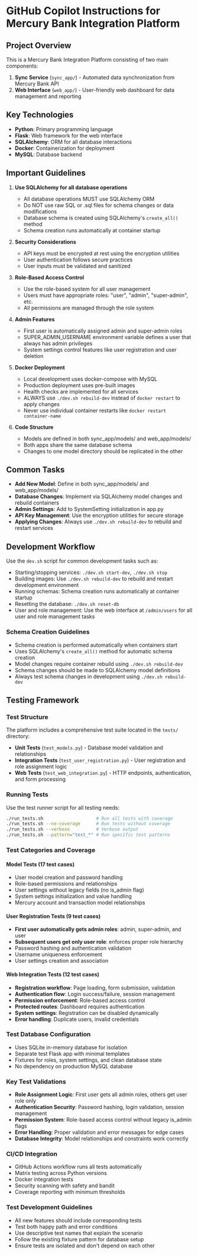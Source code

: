 # GitHub Copilot Instructions for Mercury Bank Integration Platform

## Project Overview
This is a Mercury Bank Integration Platform consisting of two main components:
1. **Sync Service** (`sync_app/`) - Automated data synchronization from Mercury Bank API
2. **Web Interface** (`web_app/`) - User-friendly web dashboard for data management and reporting

## Key Technologies
- **Python**: Primary programming language
- **Flask**: Web framework for the web interface
- **SQLAlchemy**: ORM for all database interactions
- **Docker**: Containerization for deployment
- **MySQL**: Database backend

## Important Guidelines

1. **Use SQLAlchemy for all database operations**
   - All database operations MUST use SQLAlchemy ORM
   - Do NOT use raw SQL or .sql files for schema changes or data modifications
   - Database schema is created using SQLAlchemy's `create_all()` method
   - Schema creation runs automatically at container startup

2. **Security Considerations**
   - API keys must be encrypted at rest using the encryption utilities
   - User authentication follows secure practices
   - User inputs must be validated and sanitized

3. **Role-Based Access Control**
   - Use the role-based system for all user management
   - Users must have appropriate roles: "user", "admin", "super-admin", etc.
   - All permissions are managed through the role system

4. **Admin Features**
   - First user is automatically assigned admin and super-admin roles
   - SUPER_ADMIN_USERNAME environment variable defines a user that always has admin privileges
   - System settings control features like user registration and user deletion

5. **Docker Deployment**
   - Local development uses docker-compose with MySQL
   - Production deployment uses pre-built images
   - Health checks are implemented for all services
   - ALWAYS use `./dev.sh rebuild-dev` instead of `docker restart` to apply changes
   - Never use individual container restarts like `docker restart container-name`

6. **Code Structure**
   - Models are defined in both sync_app/models/ and web_app/models/
   - Both apps share the same database schema
   - Changes to one model directory should be replicated in the other

## Common Tasks

- **Add New Model**: Define in both sync_app/models/ and web_app/models/
- **Database Changes**: Implement via SQLAlchemy model changes and rebuild containers
- **Admin Settings**: Add to SystemSetting initialization in app.py
- **API Key Management**: Use the encryption utilities for secure storage
- **Applying Changes**: Always use `./dev.sh rebuild-dev` to rebuild and restart services

## Development Workflow
Use the `dev.sh` script for common development tasks such as:
- Starting/stopping services: `./dev.sh start-dev`, `./dev.sh stop`
- Building images: Use `./dev.sh rebuild-dev` to rebuild and restart development environment
- Running schemas: Schema creation runs automatically at container startup
- Resetting the database: `./dev.sh reset-db`
- User and role management: Use the web interface at `/admin/users` for all user and role management tasks

### Schema Creation Guidelines
- Schema creation is performed automatically when containers start
- Uses SQLAlchemy's `create_all()` method for automatic schema creation
- Model changes require container rebuild using `./dev.sh rebuild-dev`
- Schema changes should be made to SQLAlchemy model definitions
- Always test schema changes in development using `./dev.sh rebuild-dev`

## Testing Framework

### Test Structure
The platform includes a comprehensive test suite located in the `tests/` directory:
- **Unit Tests** (`test_models.py`) - Database model validation and relationships
- **Integration Tests** (`test_user_registration.py`) - User registration and role assignment logic
- **Web Tests** (`test_web_integration.py`) - HTTP endpoints, authentication, and form processing

### Running Tests
Use the test runner script for all testing needs:
```bash
./run_tests.sh                    # Run all tests with coverage
./run_tests.sh --no-coverage      # Run tests without coverage
./run_tests.sh --verbose          # Verbose output
./run_tests.sh --pattern="test_*" # Run specific test patterns
```

### Test Categories and Coverage

#### Model Tests (17 test cases)
- User model creation and password handling
- Role-based permissions and relationships
- User settings without legacy fields (no is_admin flag)
- System settings initialization and value handling
- Mercury account and transaction model relationships

#### User Registration Tests (9 test cases)
- **First user automatically gets admin roles**: admin, super-admin, and user
- **Subsequent users get only user role**: enforces proper role hierarchy
- Password hashing and authentication validation
- Username uniqueness enforcement
- User settings creation and association

#### Web Integration Tests (12 test cases)
- **Registration workflow**: Page loading, form submission, validation
- **Authentication flow**: Login success/failure, session management
- **Permission enforcement**: Role-based access control
- **Protected routes**: Dashboard requires authentication
- **System settings**: Registration can be disabled dynamically
- **Error handling**: Duplicate users, invalid credentials

### Test Database Configuration
- Uses SQLite in-memory database for isolation
- Separate test Flask app with minimal templates
- Fixtures for roles, system settings, and clean database state
- No dependency on production MySQL database

### Key Test Validations
- **Role Assignment Logic**: First user gets all admin roles, others get user role only
- **Authentication Security**: Password hashing, login validation, session management
- **Permission System**: Role-based access control without legacy is_admin flags
- **Error Handling**: Proper validation and error messages for edge cases
- **Database Integrity**: Model relationships and constraints work correctly

### CI/CD Integration
- GitHub Actions workflow runs all tests automatically
- Matrix testing across Python versions
- Docker integration tests
- Security scanning with safety and bandit
- Coverage reporting with minimum thresholds

### Test Development Guidelines
- All new features should include corresponding tests
- Test both happy path and error conditions
- Use descriptive test names that explain the scenario
- Follow the existing fixture pattern for database setup
- Ensure tests are isolated and don't depend on each other
